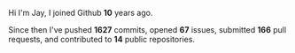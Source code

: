 Hi I'm Jay, I joined Github **10** years ago.

Since then I've pushed **1627** commits, opened **67** issues, submitted **166** pull requests, and contributed to **14** public repositories.
